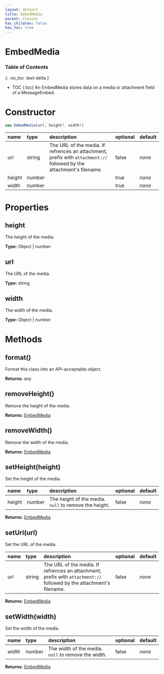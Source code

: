 ```yaml
---
layout: default
title: EmbedMedia
parent: Classes
has_children: false
has_toc: true
---
```


# EmbedMedia
### Table of Contents
{: .no_toc .text-delta }

- TOC
{:toc}
An EmbedMedia stores data on a media or attachment
field of a MessageEmbed.
# Constructor
```js
new EmbedMedia(url, height?, width?)
```

| name | type | description | optional | default |
|:-----|:-----|:------------|:---------|:--------|
| url | string | The URL of the media. If refrences an attachment, prefix with `attachment://` followed by the attachment's filename. | false | *none* |
| height | number |   | true | *none* |
| width | number |   | true | *none* |

# Properties
## height
The height of the media.

**Type:** Object | number

## url
The URL of the media.

**Type:** string

## width
The width of the media.

**Type:** Object | number

# Methods
## format()
Format this class into an API-acceptable object.

**Returns:** any

## removeHeight()
Remove the height of the media.

**Returns:** [EmbedMedia](/classes/EmbedMedia)

## removeWidth()
Remove the width of the media.

**Returns:** [EmbedMedia](/classes/EmbedMedia)

## setHeight(height)
Set the height of the media.

| name | type | description | optional | default |
|:-----|:-----|:------------|:---------|:--------|
| height | number | The height of the media. `null` to remove the height. | false | *none* |

**Returns:** [EmbedMedia](/classes/EmbedMedia)

## setUrl(url)
Set the URL of the media.

| name | type | description | optional | default |
|:-----|:-----|:------------|:---------|:--------|
| url | string | The URL of the media. If refrences an attachment, prefix with `attachment://` followed by the attachment's filename. | false | *none* |

**Returns:** [EmbedMedia](/classes/EmbedMedia)

## setWidth(width)
Set the width of the media.

| name | type | description | optional | default |
|:-----|:-----|:------------|:---------|:--------|
| width | number | The width of the media. `null` to remove the width. | false | *none* |

**Returns:** [EmbedMedia](/classes/EmbedMedia)

